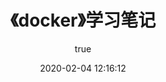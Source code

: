 ﻿---
pageComponent:
  name: Catalogue
  data:
    path: 《docker》学习笔记
    imgUrl: https://cdn.jsdelivr.net/gh/lzq70112/images/blog/docker.png
    description: 本章内容是博主的docker学习笔记，非教程文档，请以官方文档为准。
title: 《docker》学习笔记
date: 2020-02-04 12:16:12
permalink: /note/docker/
article: false
comment: false
editLink: false
author:
  name: lzq70112
  link: https://github.com/lzq70112
---
